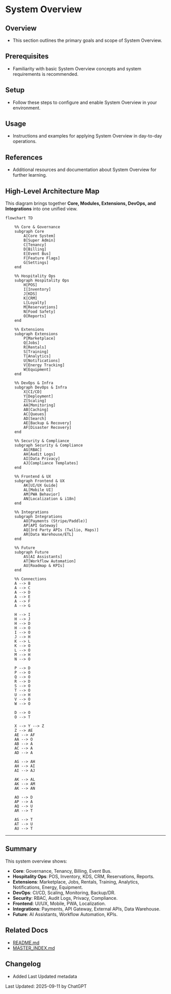 # System Overview

## Overview
- This section outlines the primary goals and scope of System Overview.

## Prerequisites
- Familiarity with basic System Overview concepts and system requirements is recommended.

## Setup
- Follow these steps to configure and enable System Overview in your environment.

## Usage
- Instructions and examples for applying System Overview in day-to-day operations.

## References
- Additional resources and documentation about System Overview for further learning.


## High-Level Architecture Map
This diagram brings together **Core, Modules, Extensions, DevOps, and Integrations** into one unified view.

```mermaid
flowchart TD

    %% Core & Governance
    subgraph Core
        A[Core System]
        B[Super Admin]
        C[Tenancy]
        D[Billing]
        E[Event Bus]
        F[Feature Flags]
        G[Settings]
    end

    %% Hospitality Ops
    subgraph Hospitality Ops
        H[POS]
        I[Inventory]
        J[KDS]
        K[CRM]
        L[Loyalty]
        M[Reservations]
        N[Food Safety]
        O[Reports]
    end

    %% Extensions
    subgraph Extensions
        P[Marketplace]
        Q[Jobs]
        R[Rentals]
        S[Training]
        T[Analytics]
        U[Notifications]
        V[Energy Tracking]
        W[Equipment]
    end

    %% DevOps & Infra
    subgraph DevOps & Infra
        X[CI/CD]
        Y[Deployment]
        Z[Scaling]
        AA[Monitoring]
        AB[Caching]
        AC[Queues]
        AD[Search]
        AE[Backup & Recovery]
        AF[Disaster Recovery]
    end

    %% Security & Compliance
    subgraph Security & Compliance
        AG[RBAC]
        AH[Audit Logs]
        AI[Data Privacy]
        AJ[Compliance Templates]
    end

    %% Frontend & UX
    subgraph Frontend & UX
        AK[UI/UX Guide]
        AL[Mobile UI]
        AM[PWA Behavior]
        AN[Localization & i18n]
    end

    %% Integrations
    subgraph Integrations
        AO[Payments (Stripe/Paddle)]
        AP[API Gateway]
        AQ[3rd Party APIs (Twilio, Maps)]
        AR[Data Warehouse/ETL]
    end

    %% Future
    subgraph Future
        AS[AI Assistants]
        AT[Workflow Automation]
        AU[Roadmap & KPIs]
    end

    %% Connections
    A --> B
    A --> C
    A --> D
    A --> E
    A --> F
    A --> G

    H --> I
    H --> J
    H --> D
    H --> O
    I --> O
    J --> H
    K --> L
    K --> O
    L --> O
    M --> H
    N --> O

    P --> D
    P --> O
    Q --> O
    R --> D
    S --> O
    T --> O
    U --> H
    V --> O
    W --> O

    D --> O
    O --> T

    X --> Y --> Z
    Z --> AE
    AE --> AF
    AA --> O
    AB --> A
    AC --> A
    AD --> A

    AG --> AH
    AH --> AI
    AI --> AJ

    AK --> AL
    AK --> AM
    AK --> AN

    AO --> D
    AP --> A
    AQ --> U
    AR --> T

    AS --> T
    AT --> U
    AU --> T
```

---

## Summary
This system overview shows:  
- **Core**: Governance, Tenancy, Billing, Event Bus.  
- **Hospitality Ops**: POS, Inventory, KDS, CRM, Reservations, Reports.  
- **Extensions**: Marketplace, Jobs, Rentals, Training, Analytics, Notifications, Energy, Equipment.  
- **DevOps**: CI/CD, Scaling, Monitoring, Backup/DR.  
- **Security**: RBAC, Audit Logs, Privacy, Compliance.  
- **Frontend**: UI/UX, Mobile, PWA, Localization.  
- **Integrations**: Payments, API Gateway, External APIs, Data Warehouse.  
- **Future**: AI Assistants, Workflow Automation, KPIs.

## Related Docs
- [README.md](README.md)
- [MASTER_INDEX.md](MASTER_INDEX.md)


## Changelog
- Added Last Updated metadata

Last Updated: 2025-09-11 by ChatGPT

